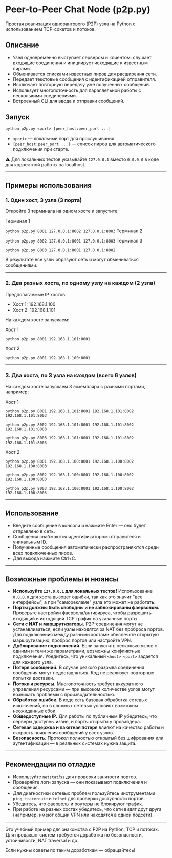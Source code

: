 # Peer-to-Peer Chat Node (p2p.py)

Простая реализация однорангового (P2P) узла на Python с использованием TCP-сокетов и потоков.

## Описание

- Узел одновременно выступает сервером и клиентом: слушает входящие соединения и инициирует исходящие к известным пирами.
- Обменивается списками известных пиров для расширения сети.
- Передает текстовые сообщения с идентификацией отправителя.
- Исключает повторную передачу уже полученных сообщений.
- Использует многопоточность для параллельной работы с несколькими соединениями.
- Встроенный CLI для ввода и отправки сообщений.

## Запуск

`python p2p.py <port> [peer_host:peer_port ...]`

- `<port>` — локальный порт для прослушивания.
- `[peer_host:peer_port ...]` — список пиров для автоматического подключения при старте.

⚠️ Для локальных тестов указывайте `127.0.0.1` вместо `0.0.0.0` в коде для корректной работы на localhost.

---

## Примеры использования

### 1. Один хост, 3 узла (3 порта)

Откройте 3 терминала на одном хосте и запустите:

Терминал 1

`python p2p.py 8001 127.0.0.1:8002 127.0.0.1:8003`
Терминал 2

`python p2p.py 8002 127.0.0.1:8001 127.0.0.1:8003`
Терминал 3

`python p2p.py 8003 127.0.0.1:8001 127.0.0.1:8002`

В результате все узлы образуют сеть и могут обмениваться сообщениями.

---

### 2. Два разных хоста, по одному узлу на каждом (2 узла)

Предполагаемые IP хостов:

- Хост 1: 192.168.1.100
- Хост 2: 192.168.1.101

На каждом хосте запускаем:

Хост 1

`python p2p.py 8001 192.168.1.101:8001`

Хост 2

`python p2p.py 8001 192.168.1.100:8001`

---

### 3. Два хоста, по 3 узла на каждом (всего 6 узлов)

На каждом хосте запускаем 3 экземпляра с разными портами, например:

Хост 1

`python p2p.py 8001 192.168.1.101:8001 192.168.1.101:8002 192.168.1.101:8003`

`python p2p.py 8002 192.168.1.101:8001 192.168.1.101:8002 192.168.1.101:8003`

`python p2p.py 8003 192.168.1.101:8001 192.168.1.101:8002 192.168.1.101:8003`

Хост 2

`python p2p.py 8001 192.168.1.100:8001 192.168.1.100:8002 192.168.1.100:8003`

`python p2p.py 8002 192.168.1.100:8001 192.168.1.100:8002 192.168.1.100:8003`

`python p2p.py 8003 192.168.1.100:8001 192.168.1.100:8002 192.168.1.100:8003`

---

## Использование

- Введите сообщение в консоли и нажмите Enter — оно будет отправлено в сеть.
- Сообщения снабжаются идентификатором отправителя и уникальным ID.
- Полученные сообщения автоматически распространяются среди всех подключенных пиров.
- Для выхода нажмите Ctrl+C.

---

## Возможные проблемы и нюансы

- **Используйте `127.0.0.1` для локальных тестов!** Использование `0.0.0.0` для хоста вызовет ошибки, так как это значит "все интерфейсы", а при "саморекламе" узла это может не работать.
- **Порты должны быть свободны и не заблокированы фаерволом.** Проверьте настройки фаервола/антивируса, чтобы разрешить входящий и исходящий TCP трафик на указанные порты.
- **Сети с NAT и маршрутизаторы.** P2P-соединения могут не устанавливаться, если узлы находятся за NAT без проброса портов. Для подключения между разными хостами обеспечьте открытую маршрутизацию, проброс портов или настройте VPN.
- **Дублирование подключений.** Если запустить несколько узлов с одними и теми же параметрами, возможны конфликтные подключения. Убедитесь, что уникальный `<host>:<port>` задается для каждого узла.
- **Потеря сообщений.** В случае резкого разрыва соединения сообщения могут недоставляться. Код не реализует повторные попытки доставки.
- **Потоки и ресурсы.** Многопоточность требует аккуратного управления ресурсами — при высоком количестве узлов могут возникать проблемы с производительностью.
- **Обработка ошибок.** В коде есть базовая обработка сетевых исключений, но в сложных сетевых условиях возможны неожиданные сбои.
- **Общедоступные IP.** Для работы по публичным IP убедитесь, что серверы доступны извне, и порты открыты у провайдера.
- **Сетевая задержка и пакетная потеря** влияют на качество работы и скорость появления сообщений у всех узлов.
- **Безопасность.** Протокол полностью открытый без шифрования или аутентификации — в реальных системах нужна защита.

---

## Рекомендации по отладке

- Используйте `netstat`/`ss` для проверки занятости портов.
- Проверяйте логи запуска — они показывают подключения и сообщения.
- Для диагностики сетевых проблем пользуйтесь инструментами `ping`, `traceroute` и `telnet` для проверки доступности портов.
- Убедитесь, что фаерволы и роутеры не блокируют трафик.
- При работе на разных хостах убедитесь, что сети видят друг друга (например, имеют общий VPN или находятся в одной подсети).

---

Это учебный пример для знакомства с P2P на Python, TCP и потоках. Для продакшн-систем требуется доработка по безопасности, устойчивости, NAT traversal и др.

Если нужны советы по таким доработкам — обращайтесь!
